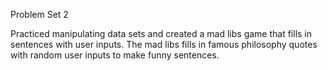 Problem Set 2

Practiced manipulating data sets and created a mad libs game that fills in sentences with user inputs. The mad libs fills in famous philosophy quotes with random user inputs to make funny sentences. 